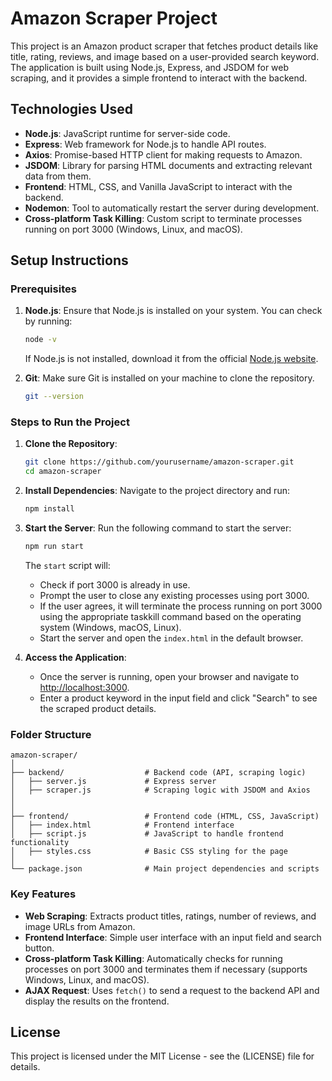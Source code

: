 # Amazon Scraper Project

This project is an Amazon product scraper that fetches product details like title, rating, reviews, and image based on a user-provided search keyword. The application is built using Node.js, Express, and JSDOM for web scraping, and it provides a simple frontend to interact with the backend.

## Technologies Used

- **Node.js**: JavaScript runtime for server-side code.
- **Express**: Web framework for Node.js to handle API routes.
- **Axios**: Promise-based HTTP client for making requests to Amazon.
- **JSDOM**: Library for parsing HTML documents and extracting relevant data from them.
- **Frontend**: HTML, CSS, and Vanilla JavaScript to interact with the backend.
- **Nodemon**: Tool to automatically restart the server during development.
- **Cross-platform Task Killing**: Custom script to terminate processes running on port 3000 (Windows, Linux, and macOS).

## Setup Instructions

### Prerequisites

1. **Node.js**: Ensure that Node.js is installed on your system. You can check by running:
    ```bash
    node -v
    ```
    If Node.js is not installed, download it from the official [Node.js website](https://nodejs.org/).

2. **Git**: Make sure Git is installed on your machine to clone the repository.
    ```bash
    git --version
    ```

### Steps to Run the Project

1. **Clone the Repository**:
    ```bash
    git clone https://github.com/yourusername/amazon-scraper.git
    cd amazon-scraper
    ```

2. **Install Dependencies**:
    Navigate to the project directory and run:
    ```bash
    npm install
    ```

3. **Start the Server**:
    Run the following command to start the server:
    ```bash
    npm run start
    ```

   The `start` script will:
   - Check if port 3000 is already in use.
   - Prompt the user to close any existing processes using port 3000.
   - If the user agrees, it will terminate the process running on port 3000 using the appropriate taskkill command based on the operating system (Windows, macOS, Linux).
   - Start the server and open the `index.html` in the default browser.

4. **Access the Application**:
    - Once the server is running, open your browser and navigate to [http://localhost:3000](http://localhost:3000).
    - Enter a product keyword in the input field and click "Search" to see the scraped product details.

### Folder Structure

```plaintext
amazon-scraper/
│
├── backend/                  # Backend code (API, scraping logic)
│   ├── server.js             # Express server
│   ├── scraper.js            # Scraping logic with JSDOM and Axios
│   
│
├── frontend/                 # Frontend code (HTML, CSS, JavaScript)
│   ├── index.html            # Frontend interface
│   ├── script.js             # JavaScript to handle frontend functionality
│   ├── styles.css            # Basic CSS styling for the page
│
└── package.json              # Main project dependencies and scripts
```

### Key Features

- **Web Scraping**: Extracts product titles, ratings, number of reviews, and image URLs from Amazon.
- **Frontend Interface**: Simple user interface with an input field and search button.
- **Cross-platform Task Killing**: Automatically checks for running processes on port 3000 and terminates them if necessary (supports Windows, Linux, and macOS).
- **AJAX Request**: Uses `fetch()` to send a request to the backend API and display the results on the frontend.


## License

This project is licensed under the MIT License - see the (LICENSE) file for details.
